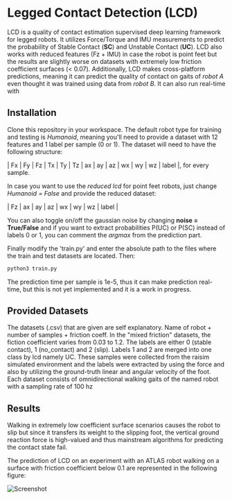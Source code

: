 # Legged Contact Detection (LCD)

LCD is a quality of contact estimation supervised deep learning framework for legged robots. It utilizes Force/Torque and IMU measurements to predict the probability of Stable Contact (**SC**) and Unstable Contact (**UC**). LCD also works with reduced features (Fz + IMU) in case the robot is point feet but the results are slightly worse on datasets with extremely low friction coefficient surfaces (< 0.07). Additionally, LCD makes cross-platform predictions, meaning it can predict the quality of contact on gaits of *robot A* even thought it was trained using data from *robot B*. It can also run real-time with

## Installation

Clone this repository in your workspace. The default robot type for training and testing is *Humanoid*, meaning you'll need to provide a dataset with 12 features and 1 label per sample (0 or 1). The dataset will need to have the following structure:

| Fx | Fy | Fz | Tx | Ty | Tz | ax | ay | az | wx | wy | wz | label |, for every sample.

In case you want to use the *reduced lcd* for point feet robots, just change *Humanoid = False* and provide the reduced dataset:

| Fz | ax | ay | az | wx | wy | wz | label |

You can also toggle on/off the gaussian noise by changing **noise = True/False** and if you want to extract  probabilities P(UC) or P(SC) instead of labels 0 or 1, you can comment the *argmax* from the prediction part.


 Finally modify the 'train.py' and enter the absolute path to the files where the train and test datasets are located. Then:

```bash
python3 train.py
```

The prediction time per sample is 1e-5, thus it can make prediction real-time, but this is not yet implemented and it is a work in progress.


## Provided Datasets

The datasets (.csv) that are given are self explanatory. Name of robot + number of samples + friction coeff. In the "mixed friction" datasets, the fiction coefficient varies from 0.03 to 1.2. The labels are either 0 (stable contact), 1 (no_contact) and 2 (slip). Labels 1 and 2 are merged into one class by lcd namely UC. These samples were collected from the raisim simulated environment and the labels were extracted by using the force and also by utilizing the ground-truth linear and angular velocity of the foot. Each dataset consists of omnidirectional walking gaits of the named robot with a sampling rate of 100 hz



## Results

Walking in extremely low coefficient surface scenarios causes the robot to slip but since it transfers its weight to the slipping foot, the vertical ground reaction force is high-valued and thus mainstream algorithms for predicting the contact state fail.

The prediction of LCD on an experiment with an ATLAS robot walking on a surface with friction coefficient below 0.1 are represented in the following figure:

![Screenshot](images/lcdpred.png)
